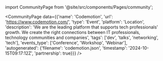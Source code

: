 
import CommunityPage from '@site/src/components/Pages/community';

<CommunityPage
    data={{'name': 'Codemotion', 'url': 'https://www.codemotion.com/', 'type': 'Event', 'platform': 'Location', 'description': 'We are the leading platform that supports tech professionals’ growth. We create the right connections between IT professionals, technology communities and companies', 'tags': ['dev', 'talks', 'networking', 'tech'], 'events_type': ['Conference', 'Workshop', 'Webinar'], 'autogenerated': {'filename': 'codemotion.json', 'timestamp': '2024-10-15T09:17:12Z', 'partnership': true}}}
/>

